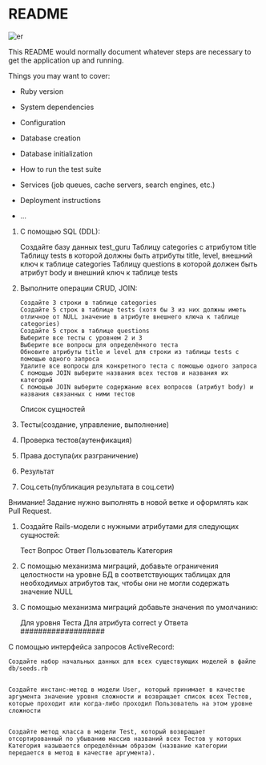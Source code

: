 # README

![er](https://user-images.githubusercontent.com/39769630/125471194-5e7da1e8-29a2-4fcd-ab82-e321fdd35d34.png)

This README would normally document whatever steps are necessary to get the
application up and running.

Things you may want to cover:

- Ruby version

- System dependencies

- Configuration

- Database creation

- Database initialization

- How to run the test suite

- Services (job queues, cache servers, search engines, etc.)

- Deployment instructions

- ...

1.  С помощью SQL (DDL):

    Создайте базу данных test_guru
    Таблицу categories с атрибутом title
    Таблицу tests в которой должны быть атрибуты title, level, внешний ключ к таблице categories
    Таблицу questions в которой должен быть атрибут body и внешний ключ к таблице tests

2.  Выполните операции CRUD, JOIN:

        Создайте 3 строки в таблице categories
        Создайте 5 строк в таблице tests (хотя бы 3 из них должны иметь отличное от NULL значение в атрибуте внешнего ключа к таблице categories)
        Создайте 5 строк в таблице questions
        Выберите все тесты с уровнем 2 и 3
        Выберите все вопросы для определённого теста
        Обновите атрибуты title и level для строки из таблицы tests с помощью одного запроса
        Удалите все вопросы для конкретного теста с помощью одного запроса
        С помощью JOIN выберите названия всех тестов и названия их категорий
        С помощью JOIN выберите содержание всех вопросов (атрибут body) и названия связанных с ними тестов

    Список сущностей

3.  Тесты(создание, управление, выполнение)
4.  Проверка тестов(аутенфикация)
5.  Права доступа(их разграничение)
6.  Результат
7.  Соц.сеть(публикация результата в соц.сети)

Внимание! Задание нужно выполнять в новой ветке и оформлять как Pull Request.

1. Создайте Rails-модели с нужными атрибутами для следующих сущностей:

   Тест
   Вопрос
   Ответ
   Пользователь
   Категория

2. С помощью механизма миграций, добавьте ограничения целостности на уровне БД в соответствующих таблицах для необходимых атрибутов так, чтобы они не могли содержать значение NULL
3. С помощью механизма миграций добавьте значения по умолчанию:

   Для уровня Теста
   Для атрибута correct у Ответа
   ###################

С помощью интерфейса запросов ActiveRecord:

    Создайте набор начальных данных для всех существующих моделей в файле db/seeds.rb


    Создайте инстанс-метод в модели User, который принимает в качестве аргумента значение уровня сложности и возвращает список всех Тестов, которые проходит или когда-либо проходил Пользователь на этом уровне сложности


    Создайте метод класса в модели Test, который возвращает отсортированный по убыванию массив названий всех Тестов у которых Категория называется определённым образом (название категории передается в метод в качестве аргумента).

